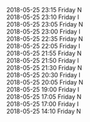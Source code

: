 2018-05-25 23:15 Friday  N  
2018-05-25 23:10 Friday  I  
2018-05-25 23:05 Friday  N  
2018-05-25 23:00 Friday  I  
2018-05-25 22:35 Friday  N  
2018-05-25 22:05 Friday  I  
2018-05-25 21:55 Friday  N  
2018-05-25 21:50 Friday  I  
2018-05-25 21:30 Friday  N  
2018-05-25 20:30 Friday  I  
2018-05-25 20:05 Friday  N  
2018-05-25 19:00 Friday  I  
2018-05-25 17:05 Friday  N  
2018-05-25 17:00 Friday  I  
2018-05-25 14:10 Friday  N  
